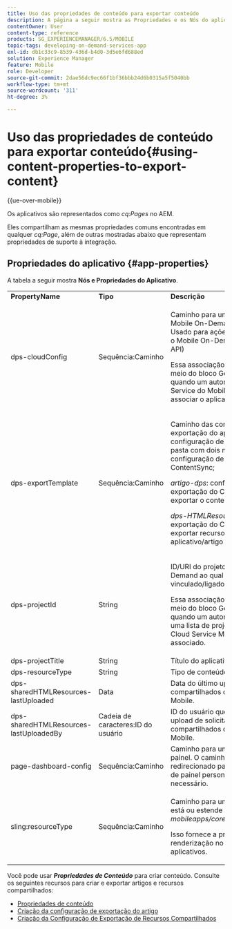 ```yaml
---
title: Uso das propriedades de conteúdo para exportar conteúdo
description: A página a seguir mostra as Propriedades e os Nós do aplicativo.
contentOwner: User
content-type: reference
products: SG_EXPERIENCEMANAGER/6.5/MOBILE
topic-tags: developing-on-demand-services-app
exl-id: db1c33c9-8539-436d-b4d0-3d5e6fd688ed
solution: Experience Manager
feature: Mobile
role: Developer
source-git-commit: 2dae56dc9ec66f1bf36bbb24d6b0315a5f5040bb
workflow-type: tm+mt
source-wordcount: '311'
ht-degree: 3%

---
```


# Uso das propriedades de conteúdo para exportar conteúdo{#using-content-properties-to-export-content}

{{ue-over-mobile}}

Os aplicativos são representados como *cq:Pages* no AEM.

Eles compartilham as mesmas propriedades comuns encontradas em qualquer *cq:Page*, além de outras mostradas abaixo que representam propriedades de suporte à integração.

## Propriedades do aplicativo {#app-properties}

A tabela a seguir mostra **Nós e Propriedades do Aplicativo**.

<table>
 <tbody>
  <tr>
   <td><strong>PropertyName</strong></td>
   <td><strong>Tipo</strong></td>
   <td><strong>Descrição</strong></td>
  </tr>
  <tr>
   <td>dps-cloudConfig</td>
   <td>Sequência:Caminho</td>
   <td><p>Caminho para um Cloud Service do Mobile On-Demand configurado. Usado para ações do AEM Mobile para o Mobile On-Demand (invocação da API)</p> <p>Essa associação é configurada por meio do bloco Gerenciar conexão quando um autor escolhe um Cloud Service do Mobile On-Demand ao qual associar o aplicativo.</p> </td>
  </tr>
  <tr>
   <td>dps-exportTemplate</td>
   <td>Sequência:Caminho</td>
   <td><p>Caminho das configurações de exportação do aplicativo. A configuração de exportação é uma pasta com dois modelos de configuração de exportação filhos do ContentSync;</p> <p><i>artigo-dps</i>: configuração de exportação do ContentSync para exportar o conteúdo do artigo</p> <p><i>dps-HTMLResources</i>: configuração de exportação do ContentSync para exportar recursos compartilhados de aplicativo/artigo</p> </td>
  </tr>
  <tr>
   <td>dps-projectId</td>
   <td>String</td>
   <td><p>ID/URI do projeto do Mobile On-Demand ao qual este aplicativo está vinculado/ligado.</p> <p>Essa associação é configurada por meio do bloco Gerenciar conexão quando um autor escolhe o projeto em uma lista de projetos disponíveis para o Cloud Service Mobile On-Demand associado.</p> </td>
  </tr>
  <tr>
   <td>dps-projectTitle</td>
   <td>String</td>
   <td>Título do aplicativo.</td>
  </tr>
  <tr>
   <td>dps-resourceType</td>
   <td>String</td>
   <td>Tipo de conteúdo.</td>
  </tr>
  <tr>
   <td>dps-sharedHTMLResources-lastUploaded</td>
   <td>Data</td>
   <td>Data do último upload de recursos compartilhados do AEM para a AEM Mobile.</td>
  </tr>
  <tr>
   <td>dps-sharedHTMLResources-lastUploadedBy</td>
   <td>Cadeia de caracteres:ID do usuário</td>
   <td>ID do usuário que realizou o último upload de solicitação de recursos compartilhados do AEM para o AEM Mobile.</td>
  </tr>
  <tr>
   <td>page-dashboard-config</td>
   <td>Sequência:Caminho</td>
   <td>Caminho para uma configuração de painel. O caminho pode ser redirecionado para uma configuração de painel personalizada, conforme necessário.</td>
  </tr>
  <tr>
   <td>sling:resourceType</td>
   <td>Sequência:Caminho</td>
   <td><p>Caminho para um cq:Component que está ou estende <i>mobileapps/core/components/instance.</i></p> <p>Isso fornece a presença e a renderização no Catálogo de aplicativos.</p> </td>
  </tr>
 </tbody>
</table>

Você pode usar ***Propriedades de Conteúdo*** para criar conteúdo. Consulte os seguintes recursos para criar e exportar artigos e recursos compartilhados:

* [Propriedades de conteúdo](/help/mobile/content-properties.md)
* [Criação da configuração de exportação do artigo](/help/mobile/creating-article-export-configuration.md)
* [Criação da Configuração de Exportação de Recursos Compartilhados](/help/mobile/creating-shared-resources-export-configuration.md)
